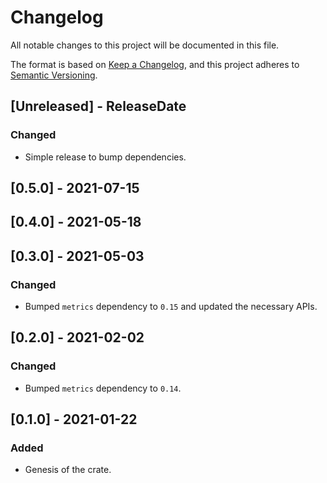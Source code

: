 # Changelog
All notable changes to this project will be documented in this file.

The format is based on [Keep a Changelog](https://keepachangelog.com/en/1.0.0/),
and this project adheres to [Semantic Versioning](https://semver.org/spec/v2.0.0.html).

<!-- next-header -->

## [Unreleased] - ReleaseDate

### Changed
- Simple release to bump dependencies.

## [0.5.0] - 2021-07-15

## [0.4.0] - 2021-05-18

## [0.3.0] - 2021-05-03

### Changed
- Bumped `metrics` dependency to `0.15` and updated the necessary APIs.

## [0.2.0] - 2021-02-02
### Changed
- Bumped `metrics` dependency to `0.14`.

## [0.1.0] - 2021-01-22
### Added
- Genesis of the crate.
